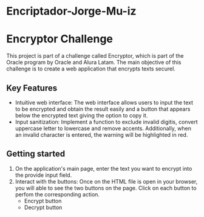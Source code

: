 # Encriptador-Jorge-Mu-iz

# Encryptor Challenge

This project is part of a challenge called Encryptor, which is part of the Oracle program by Oracle and Alura Latam. The main objective of this challenge is to create a web application that encrypts texts securel.

## Key Features

* Intuitive web interface: The web interface allows users to input the text to be encrypted and obtain the result easily and a button that appears below the encrypted text giving the option to copy it.
* Input sanitization: Implement a function to exclude invalid digitis, convert uppercase letter to lowercase and remove accents. Additionally, when an invalid character is entered, the warning will be highlighted in red.

## Getting started

1. On the application's main page, enter the text you want to encrypt into the provide input field.
1. Interact with the buttons: Once on the HTML file is open in your browser, you will able to see the two buttons on the page. Click on each button to perfom the corresponding action.
    * Encrypt button
    * Decrypt button
